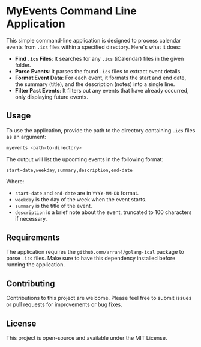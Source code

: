 MyEvents Command Line Application
=================================

This simple command-line application is designed to process calendar events from `.ics` files within a specified directory. Here's what it does:

- **Find `.ics` Files**: It searches for any `.ics` (iCalendar) files in the given folder.
- **Parse Events**: It parses the found `.ics` files to extract event details.
- **Format Event Data**: For each event, it formats the start and end date, the summary (title), and the description (notes) into a single line.
- **Filter Past Events**: It filters out any events that have already occurred, only displaying future events.

Usage
-----
To use the application, provide the path to the directory containing `.ics` files as an argument:

```sh
myevents <path-to-directory>
```

The output will list the upcoming events in the following format:

```
start-date,weekday,summary,description,end-date
```

Where:
- `start-date` and `end-date` are in `YYYY-MM-DD` format.
- `weekday` is the day of the week when the event starts.
- `summary` is the title of the event.
- `description` is a brief note about the event, truncated to 100 characters if necessary.

Requirements
------------
The application requires the `github.com/arran4/golang-ical` package to parse `.ics` files. Make sure to have this dependency installed before running the application.

Contributing
------------
Contributions to this project are welcome. Please feel free to submit issues or pull requests for improvements or bug fixes.

License
-------
This project is open-source and available under the MIT License.
